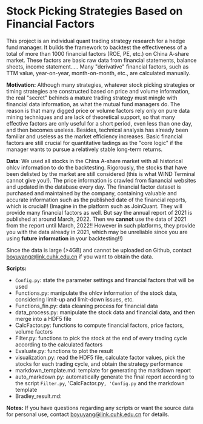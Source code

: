 # Stock Picking Strategies Based on Financial Factors
This project is an individual quant trading strategy research for a hedge fund manager. It builds the framework to backtest the effectiveness of a total of more than 1000 financial factors (ROE, PE, etc.) on China A-share market. These factors are basic raw data from financial statements, balance sheets, income statement..... Many "derivative" financial factors, such as TTM value, year-on-year, month-on-month, etc., are calculated manually.

**Motivation:**
Although many strategies, whatever stock picking strategies or timing strategies are constructed based on price and volume information, the real "secret" behinds a mature trading strategy must mingle with financial data information, as what the mutual fund managers do. The reason is that many digged price or volume factors rely only on pure data mining techniques and are lack of theoretical support, so that many effective factors are only useful for a short period, even less than one day, and then becomes useless. Besides, technical analysis has already been familiar and useless as the market efficiency increases. Basic financial factors are still crucial for quantitative tadings as the "core logic" if the manager wants to pursue a relatively stable long-term returns.

**Data**:
We used all stocks in the China A-share market with all historical ohlcv information to do the backtesting. Rigorously, the stocks that have been delisted by the market are still considered (this is what WIND Terminal cannot give you!). The price information is crawled from fianancial websites and updated in the database every day. The financial factor dataset is purchased and maintained by the company, containing valuable and accurate information such as the published date of the financial reports, which is crucial!! (Imagine in the platform such as JoinQuant. They will provide many financial factors as well. But say the annual report of 2021 is published at around March, 2022. Then we **cannot** use the data of 2021 from the report until March, 2022!! However in such platforms, they provide you with the data already in 2021, which may be unreliable since you are using **future information** in your backtesting!!)

Since the data is large (>4GB) and cannot be uploaded on Github, contact boyuyang@link.cuhk.edu.cn if you want to obtain the data.

**Scripts:**
- `Config.py`: state the parameter settings and financial factors that will be used
- Functions.py: manipulate the ohlcv information of the stock data, considering limit-up and limit-down issues, etc.
- Functions_fin.py: data cleaning process for financial data
- data_process.py: manipulate the stock data and financial data, and then merge into a HDF5 file
- CalcFactor.py: functions to compute financial factors, price factors, volume factors
- Filter.py: functions to pick the stock at the end of every trading cycle according to the calculated factors 
- Evaluate.py: functions to plot the result
- visualization.py: read the HDF5 file, calculate factor values, pick the stocks for each trading cycle, and obtain the strategy performance
- markdown_template.md: template for generating the markdown report
- auto_markdown.py: automatically generate the final report according to the script `Filter.py`, 'CalcFactor.py`, 'Config.py` and the markdown template
- Bradley_result.md: 


**Notes:**
If you have questions regarding any scripts or want the source data for personal use, contact boyuyang@link.cuhk.edu.cn for details.
